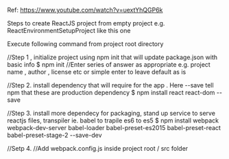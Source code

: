 Ref: https://www.youtube.com/watch?v=uextYhQGP6k

Steps to create ReactJS project from empty project e.g. ReactEnvironmentSetupProject like this one

Execute following command from project root directory

//Step 1 , initialize project using npm init that will update package.json with basic info
$ npm init
//Enter series of answer as appropriate e.g. project name , author , license etc or simple enter to leave default as is

//Step 2. install dependency that will require for the app . Here --save tell npm that these are production dependency
$ npm install react react-dom --save

//Step 3. install more dependecy for packaging, stand up service to serve reactjs files, transpiler ie. babel to trapile es6 to es5
$ npm install webpack webpack-dev-server babel-loader babel-preset-es2015 babel-preset-react babel-preset-stage-2 --save-dev

//Setp 4.
//Add webpack.config.js inside project root / src folder
